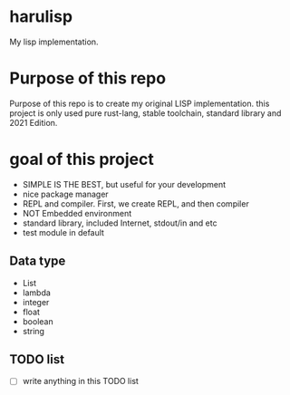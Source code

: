 # harulisp

My lisp implementation.

# Purpose of this repo

Purpose of this repo is to create my original LISP implementation. this project is only used pure rust-lang, stable toolchain, standard library and 2021 Edition.

# goal of this project

- SIMPLE IS THE BEST, but useful for your development
- nice package manager
- REPL and compiler. First, we create REPL, and then compiler
- NOT Embedded environment
- standard library, included Internet, stdout/in and etc
- test module in default

## Data type

- List
- lambda
- integer
- float
- boolean
- string

## TODO list

- [ ] write anything in this TODO list
